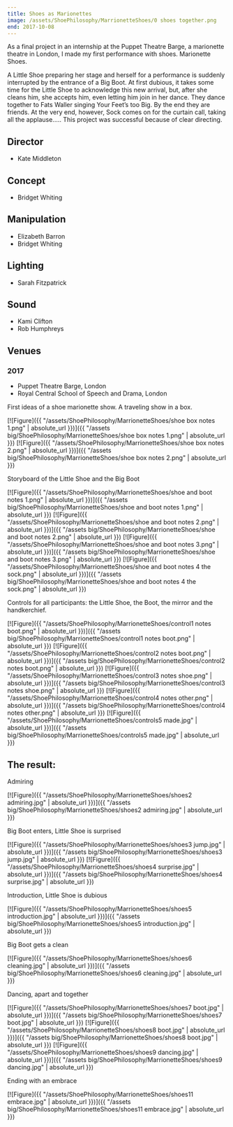 ```yaml
---
title: Shoes as Marionettes
image: /assets/ShoePhilosophy/MarrionetteShoes/0 shoes together.png
end: 2017-10-08
---
```


As a final project in an internship at the Puppet Theatre Barge, a marionette theatre in London, I made my first performance with shoes. Marionette Shoes.

A Little Shoe preparing her stage and herself for a performance is suddenly interrupted by the entrance of a Big Boot. At first dubious, it takes some time for the Little Shoe to acknowledge this new arrival, but, after she cleans him, she accepts him, even letting him join in her dance. They dance together to Fats Waller singing Your Feet’s too Big. By the end they are friends. At the very end, however, Sock comes on for the curtain call, taking all the applause..… This project was successful because of clear directing.

## Director

- Kate Middleton

## Concept

- Bridget Whiting

## Manipulation

- Elizabeth Barron
- Bridget Whiting

## Lighting

- Sarah Fitzpatrick

## Sound

- Kami Clifton
- Rob Humphreys

## Venues

### 2017

- Puppet Theatre Barge, London
- Royal Central School of Speech and Drama, London

First ideas of a shoe marionette show. A traveling show in a box.

[![Figure]({{ "/assets/ShoePhilosophy/MarrionetteShoes/shoe box notes 1.png" | absolute_url }})]({{ "/assets big/ShoePhilosophy/MarrionetteShoes/shoe box notes 1.png" | absolute_url }})
[![Figure]({{ "/assets/ShoePhilosophy/MarrionetteShoes/shoe box notes 2.png" | absolute_url }})]({{ "/assets big/ShoePhilosophy/MarrionetteShoes/shoe box notes 2.png" | absolute_url }})

Storyboard of the Little Shoe and the Big Boot

[![Figure]({{ "/assets/ShoePhilosophy/MarrionetteShoes/shoe and boot notes 1.png" | absolute_url }})]({{ "/assets big/ShoePhilosophy/MarrionetteShoes/shoe and boot notes 1.png" | absolute_url }})
[![Figure]({{ "/assets/ShoePhilosophy/MarrionetteShoes/shoe and boot notes 2.png" | absolute_url }})]({{ "/assets big/ShoePhilosophy/MarrionetteShoes/shoe and boot notes 2.png" | absolute_url }})
[![Figure]({{ "/assets/ShoePhilosophy/MarrionetteShoes/shoe and boot notes 3.png" | absolute_url }})]({{ "/assets big/ShoePhilosophy/MarrionetteShoes/shoe and boot notes 3.png" | absolute_url }})
[![Figure]({{ "/assets/ShoePhilosophy/MarrionetteShoes/shoe and boot notes 4 the sock.png" | absolute_url }})]({{ "/assets big/ShoePhilosophy/MarrionetteShoes/shoe and boot notes 4 the sock.png" | absolute_url }})

Controls for all participants: the Little Shoe, the Boot, the mirror and the handkerchief.

[![Figure]({{ "/assets/ShoePhilosophy/MarrionetteShoes/control1 notes boot.png" | absolute_url }})]({{ "/assets big/ShoePhilosophy/MarrionetteShoes/control1 notes boot.png" | absolute_url }})
[![Figure]({{ "/assets/ShoePhilosophy/MarrionetteShoes/control2 notes boot.png" | absolute_url }})]({{ "/assets big/ShoePhilosophy/MarrionetteShoes/control2 notes boot.png" | absolute_url }})
[![Figure]({{ "/assets/ShoePhilosophy/MarrionetteShoes/control3 notes shoe.png" | absolute_url }})]({{ "/assets big/ShoePhilosophy/MarrionetteShoes/control3 notes shoe.png" | absolute_url }})
[![Figure]({{ "/assets/ShoePhilosophy/MarrionetteShoes/control4 notes other.png" | absolute_url }})]({{ "/assets big/ShoePhilosophy/MarrionetteShoes/control4 notes other.png" | absolute_url }})
[![Figure]({{ "/assets/ShoePhilosophy/MarrionetteShoes/controls5 made.jpg" | absolute_url }})]({{ "/assets big/ShoePhilosophy/MarrionetteShoes/controls5 made.jpg" | absolute_url }})

## The result:

Admiring

[![Figure]({{ "/assets/ShoePhilosophy/MarrionetteShoes/shoes2 admiring.jpg" | absolute_url }})]({{ "/assets big/ShoePhilosophy/MarrionetteShoes/shoes2 admiring.jpg" | absolute_url }})

Big Boot enters, Little Shoe is surprised

[![Figure]({{ "/assets/ShoePhilosophy/MarrionetteShoes/shoes3 jump.jpg" | absolute_url }})]({{ "/assets big/ShoePhilosophy/MarrionetteShoes/shoes3 jump.jpg" | absolute_url }})
[![Figure]({{ "/assets/ShoePhilosophy/MarrionetteShoes/shoes4 surprise.jpg" | absolute_url }})]({{ "/assets big/ShoePhilosophy/MarrionetteShoes/shoes4 surprise.jpg" | absolute_url }})

Introduction, Little Shoe is dubious

[![Figure]({{ "/assets/ShoePhilosophy/MarrionetteShoes/shoes5 introduction.jpg" | absolute_url }})]({{ "/assets big/ShoePhilosophy/MarrionetteShoes/shoes5 introduction.jpg" | absolute_url }})

Big Boot gets a clean

[![Figure]({{ "/assets/ShoePhilosophy/MarrionetteShoes/shoes6 cleaning.jpg" | absolute_url }})]({{ "/assets big/ShoePhilosophy/MarrionetteShoes/shoes6 cleaning.jpg" | absolute_url }})

Dancing, apart and together

[![Figure]({{ "/assets/ShoePhilosophy/MarrionetteShoes/shoes7 boot.jpg" | absolute_url }})]({{ "/assets big/ShoePhilosophy/MarrionetteShoes/shoes7 boot.jpg" | absolute_url }})
[![Figure]({{ "/assets/ShoePhilosophy/MarrionetteShoes/shoes8 boot.jpg" | absolute_url }})]({{ "/assets big/ShoePhilosophy/MarrionetteShoes/shoes8 boot.jpg" | absolute_url }})
[![Figure]({{ "/assets/ShoePhilosophy/MarrionetteShoes/shoes9 dancing.jpg" | absolute_url }})]({{ "/assets big/ShoePhilosophy/MarrionetteShoes/shoes9 dancing.jpg" | absolute_url }})

Ending with an embrace

[![Figure]({{ "/assets/ShoePhilosophy/MarrionetteShoes/shoes11 embrace.jpg" | absolute_url }})]({{ "/assets big/ShoePhilosophy/MarrionetteShoes/shoes11 embrace.jpg" | absolute_url }})
